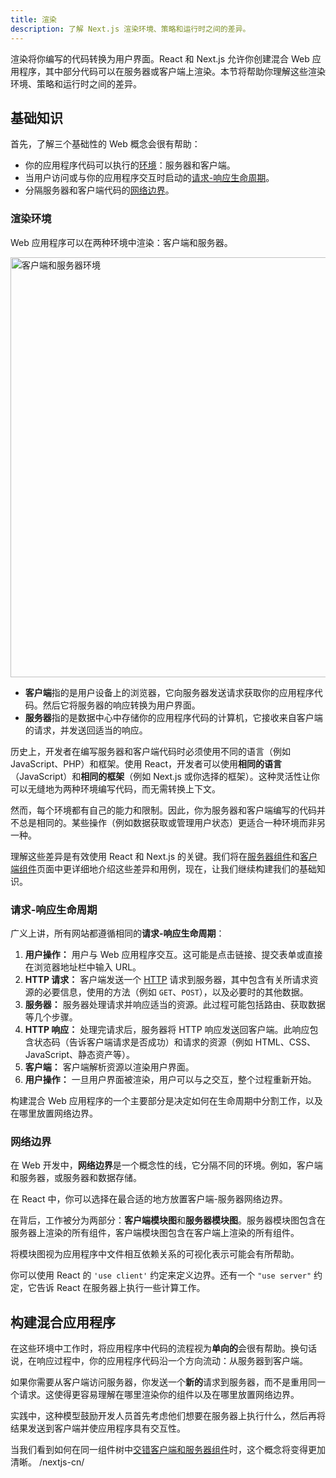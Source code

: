 ```yaml
---
title: 渲染
description: 了解 Next.js 渲染环境、策略和运行时之间的差异。
---
```


渲染将你编写的代码转换为用户界面。React 和 Next.js 允许你创建混合 Web 应用程序，其中部分代码可以在服务器或客户端上渲染。本节将帮助你理解这些渲染环境、策略和运行时之间的差异。

## 基础知识

首先，了解三个基础性的 Web 概念会很有帮助：

- 你的应用程序代码可以执行的[环境](#渲染环境)：服务器和客户端。
- 当用户访问或与你的应用程序交互时启动的[请求-响应生命周期](#请求-响应生命周期)。
- 分隔服务器和客户端代码的[网络边界](#网络边界)。

### 渲染环境

Web 应用程序可以在两种环境中渲染：客户端和服务器。

<Image
  alt="客户端和服务器环境"
  srcLight="/docs/light/client-and-server-environments.png"
  srcDark="/docs/dark/client-and-server-environments.png"
  width="1600"
  height="672"
/>

- **客户端**指的是用户设备上的浏览器，它向服务器发送请求获取你的应用程序代码。然后它将服务器的响应转换为用户界面。
- **服务器**指的是数据中心中存储你的应用程序代码的计算机，它接收来自客户端的请求，并发送回适当的响应。

历史上，开发者在编写服务器和客户端代码时必须使用不同的语言（例如 JavaScript、PHP）和框架。使用 React，开发者可以使用**相同的语言**（JavaScript）和**相同的框架**（例如 Next.js 或你选择的框架）。这种灵活性让你可以无缝地为两种环境编写代码，而无需转换上下文。

然而，每个环境都有自己的能力和限制。因此，你为服务器和客户端编写的代码并不总是相同的。某些操作（例如数据获取或管理用户状态）更适合一种环境而非另一种。

理解这些差异是有效使用 React 和 Next.js 的关键。我们将在[服务器组件](/nextjs-cn/app/building-your-application/rendering/server-components)和[客户端组件](/nextjs-cn/app/building-your-application/rendering/client-components)页面中更详细地介绍这些差异和用例，现在，让我们继续构建我们的基础知识。

### 请求-响应生命周期

广义上讲，所有网站都遵循相同的**请求-响应生命周期**：

1. **用户操作：** 用户与 Web 应用程序交互。这可能是点击链接、提交表单或直接在浏览器地址栏中输入 URL。
2. **HTTP 请求：** 客户端发送一个 [HTTP](https://developer.mozilla.org/docs/Web/HTTP) 请求到服务器，其中包含有关所请求资源的必要信息，使用的方法（例如 `GET`、`POST`），以及必要时的其他数据。
3. **服务器：** 服务器处理请求并响应适当的资源。此过程可能包括路由、获取数据等几个步骤。
4. **HTTP 响应：** 处理完请求后，服务器将 HTTP 响应发送回客户端。此响应包含状态码（告诉客户端请求是否成功）和请求的资源（例如 HTML、CSS、JavaScript、静态资产等）。
5. **客户端：** 客户端解析资源以渲染用户界面。
6. **用户操作：** 一旦用户界面被渲染，用户可以与之交互，整个过程重新开始。

构建混合 Web 应用程序的一个主要部分是决定如何在生命周期中分割工作，以及在哪里放置网络边界。

### 网络边界

在 Web 开发中，**网络边界**是一个概念性的线，它分隔不同的环境。例如，客户端和服务器，或服务器和数据存储。

在 React 中，你可以选择在最合适的地方放置客户端-服务器网络边界。

在背后，工作被分为两部分：**客户端模块图**和**服务器模块图**。服务器模块图包含在服务器上渲染的所有组件，客户端模块图包含在客户端上渲染的所有组件。

将模块图视为应用程序中文件相互依赖关系的可视化表示可能会有所帮助。

你可以使用 React 的 `'use client'` 约定来定义边界。还有一个 `"use server"` 约定，它告诉 React 在服务器上执行一些计算工作。

## 构建混合应用程序

在这些环境中工作时，将应用程序中代码的流程视为**单向的**会很有帮助。换句话说，在响应过程中，你的应用程序代码沿一个方向流动：从服务器到客户端。

如果你需要从客户端访问服务器，你发送一个**新的**请求到服务器，而不是重用同一个请求。这使得更容易理解在哪里渲染你的组件以及在哪里放置网络边界。

实践中，这种模型鼓励开发人员首先考虑他们想要在服务器上执行什么，然后再将结果发送到客户端并使应用程序具有交互性。

当我们看到如何在同一组件树中[交错客户端和服务器组件](/nextjs-cn/app/building-your-application/rendering/composition-patterns)时，这个概念将变得更加清晰。
/nextjs-cn/

